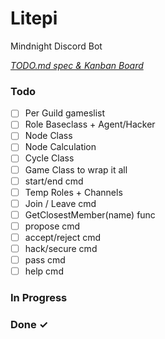 # Litepi

Mindnight Discord Bot

<em>[TODO.md spec & Kanban Board](https://bit.ly/3fCwKfM)</em>

### Todo

- [ ] Per Guild gameslist  
- [ ] Role Baseclass + Agent/Hacker  
- [ ] Node Class  
- [ ] Node Calculation  
- [ ] Cycle Class  
- [ ] Game Class to wrap it all  
- [ ] start/end cmd  
- [ ] Temp Roles + Channels  
- [ ] Join / Leave cmd  
- [ ] GetClosestMember(name) func  
- [ ] propose cmd  
- [ ] accept/reject cmd  
- [ ] hack/secure cmd  
- [ ] pass cmd  
- [ ] help cmd  

### In Progress


### Done ✓


